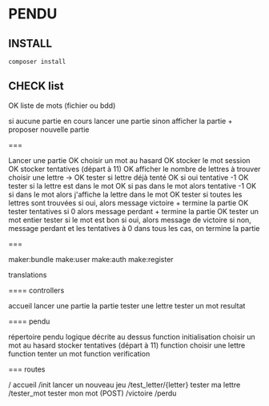 # PENDU

## INSTALL

```shell
composer install
```

## CHECK list
OK liste de mots (fichier ou bdd)

si aucune partie en cours
    lancer une partie
sinon afficher la partie + proposer nouvelle partie

===

Lancer une partie
    OK choisir un mot au hasard
    OK stocker le mot session
    OK stocker tentatives (départ à 11)
    OK afficher le nombre de lettres à trouver
    choisir une lettre ->
        OK tester si lettre déjà tenté
        OK    si oui tentative -1
        OK tester si la lettre est dans le mot
        OK    si pas dans le mot alors tentative -1
        OK    si dans le mot alors j'affiche la lettre dans le mot
        OK tester si toutes les lettres sont trouvées
            si oui, alors message victoire + termine la partie
        OK tester tentatives
            si 0 alors message perdant + termine la partie
    OK tester un mot entier
        tester si le mot est bon
            si oui, alors message de victoire
            si non, message perdant et les tentatives à 0
        dans tous les cas, on termine la partie

=== 

maker:bundle
    make:user
    make:auth
    make:register
    
translations


==== controllers

accueil
lancer une partie
la partie
tester une lettre
tester un mot
resultat


==== pendu

répertoire pendu
    logique décrite au dessus
    function initialisation
        choisir un mot au hasard
        stocker tentatives (départ à 11)
    function choisir une lettre
    function tenter un mot
    function verification

=== routes

/ accueil
/init lancer un nouveau jeu
/test_letter/{letter} tester ma lettre
/tester_mot tester mon mot (POST)
/victoire
/perdu
